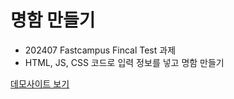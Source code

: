 # 명함 만들기 
- 202407 Fastcampus Fincal Test 과제
- HTML, JS, CSS 코드로 입력 정보를 넣고 명함 만들기

[데모사이트 보기](https://sogsagim-namecard.netlify.app)